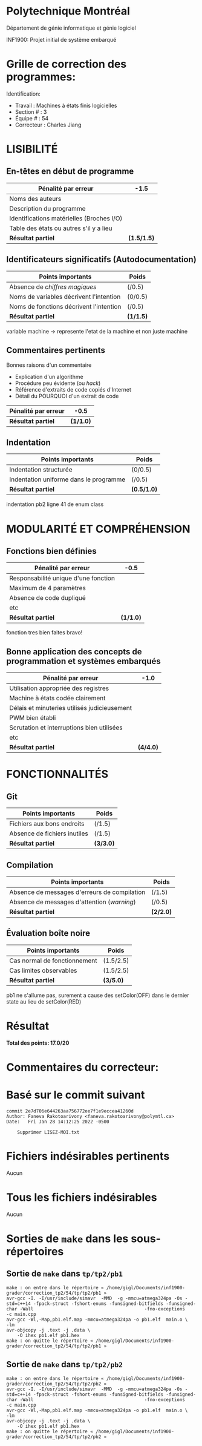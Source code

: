 # Polytechnique Montréal

Département de génie informatique et génie logiciel

INF1900: Projet initial de système embarqué

# Grille de correction des programmes:

Identification:
+ Travail    : Machines à états finis logicielles
+ Section #  : 3
+ Équipe #   : 54
+ Correcteur : Charles Jiang

# LISIBILITÉ
## En-têtes en début de programme   

| Pénalité par erreur                          | -1.5       |
| -------------------------------------------- | ---------- |
| Noms des auteurs                             |            |
| Description du programme                     |            |
| Identifications matérielles (Broches I/O)    |            |
| Table des états ou autres s'il y a lieu      |            |
| __Résultat partiel__                         | __(1.5/1.5)__ |

## Identificateurs significatifs (Autodocumentation)

| Points importants                            | Poids      |
| -------------------------------------------- | ---------- |
| Absence de *chiffres magiques*               | (/0.5)     |
| Noms de variables décrivent l'intention      | (0/0.5)     |
| Noms de fonctions décrivent l'intention      | (/0.5)     |
| __Résultat partiel__                         | __(1/1.5)__ |

variable machine -> represente l'etat de la machine et non juste machine


## Commentaires pertinents

Bonnes raisons d'un commentaire
 + Explication d'un algorithme 
 + Procédure peu évidente (ou *hack*)
 + Référence d'extraits de code copiés d'Internet
 + Détail du POURQUOI d'un extrait de code

| Pénalité par erreur                          | -0.5       |
| -------------------------------------------- | ---------- |
| __Résultat partiel__                         | __(1/1.0)__ |


## Indentation   

| Points importants                            | Poids      |
| -------------------------------------------- | ---------- |
| Indentation structurée                       | (0/0.5)     |
| Indentation uniforme dans le programme       | (/0.5)     |
| __Résultat partiel__                         | __(0.5/1.0)__ |

indentation pb2 ligne 41 de enum class


# MODULARITÉ ET COMPRÉHENSION
## Fonctions bien définies

| Pénalité par erreur                          | -0.5       |
| -------------------------------------------- | ---------- |
| Responsabilité unique d'une fonction         |            |
| Maximum de 4 paramètres                      |            |
| Absence de code dupliqué                     |            |
| etc                                          |            |
| __Résultat partiel__                         | __(1/1.0)__ |

fonction tres bien faites bravo!


## Bonne application des concepts de programmation et systèmes embarqués

| Pénalité par erreur                          | -1.0       |
| -------------------------------------------- | ---------- |
| Utilisation appropriée des registres         |            |
| Machine à états codée clairement             |            |
| Délais et minuteries utilisés judicieusement |            |
| PWM bien établi                              |            |
| Scrutation et interruptions bien utilisées   |            |
| etc                                          |            |
| __Résultat partiel__                         | __(4/4.0)__ |

# FONCTIONNALITÉS
## Git

| Points importants                            | Poids      |
| -------------------------------------------- | ---------- |
| Fichiers aux bons endroits                   | (/1.5)     |
| Absence de fichiers inutiles                 | (/1.5)     |
| __Résultat partiel__                         | __(3/3.0)__ |


## Compilation    

| Points importants                            | Poids      |
| -------------------------------------------- | ---------- |
| Absence de messages d'erreurs de compilation | (/1.5)     |
| Absence de messages d'attention (*warning*)  | (/0.5)     |
| __Résultat partiel__                         | __(2/2.0)__ |
   

## Évaluation boîte noire  

| Points importants                            | Poids      |
| -------------------------------------------- | ---------- |
| Cas normal de fonctionnement                 | (1.5/2.5)     |
| Cas limites observables                      | (1.5/2.5)     |
| __Résultat partiel__                         | __(3/5.0)__ |

pb1 ne s'allume pas, surement a cause des setColor(OFF) dans le dernier state au lieu de setColor(RED)

# Résultat

__Total des points: 17.0/20__

# Commentaires du correcteur:


# Basé sur le commit suivant
```
commit 2e7d706e644263aa756772ee7f1e9eccea41260d
Author: Faneva Rakotoarivony <faneva.rakotoarivony@polymtl.ca>
Date:   Fri Jan 28 14:12:25 2022 -0500

    Supprimer LISEZ-MOI.txt
```

# Fichiers indésirables pertinents
Aucun

# Tous les fichiers indésirables
Aucun

# Sorties de `make` dans les sous-répertoires

## Sortie de `make` dans `tp/tp2/pb1`
```
make : on entre dans le répertoire « /home/gigl/Documents/inf1900-grader/correction_tp2/54/tp/tp2/pb1 »
avr-gcc -I. -I/usr/include/simavr  -MMD  -g -mmcu=atmega324pa -Os -std=c++14 -fpack-struct -fshort-enums -funsigned-bitfields -funsigned-char -Wall                                         -fno-exceptions      -c main.cpp
avr-gcc -Wl,-Map,pb1.elf.map -mmcu=atmega324pa -o pb1.elf  main.o \
-lm 
avr-objcopy -j .text -j .data \
	-O ihex pb1.elf pb1.hex
make : on quitte le répertoire « /home/gigl/Documents/inf1900-grader/correction_tp2/54/tp/tp2/pb1 »

```

## Sortie de `make` dans `tp/tp2/pb2`
```
make : on entre dans le répertoire « /home/gigl/Documents/inf1900-grader/correction_tp2/54/tp/tp2/pb2 »
avr-gcc -I. -I/usr/include/simavr  -MMD  -g -mmcu=atmega324pa -Os -std=c++14 -fpack-struct -fshort-enums -funsigned-bitfields -funsigned-char -Wall                                         -fno-exceptions      -c main.cpp
avr-gcc -Wl,-Map,pb1.elf.map -mmcu=atmega324pa -o pb1.elf  main.o \
-lm 
avr-objcopy -j .text -j .data \
	-O ihex pb1.elf pb1.hex
make : on quitte le répertoire « /home/gigl/Documents/inf1900-grader/correction_tp2/54/tp/tp2/pb2 »

```
